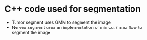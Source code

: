 # C++ code used for segmentation
- Tumor segment uses GMM to segment the image
- Nerves segment uses an implementation of min cut / max flow to segment the image
